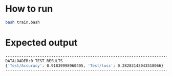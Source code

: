 # How to run

```sh
bash train.bash
```

# Expected output

```sh
--------------------------------------------------------------------------------
DATALOADER:0 TEST RESULTS
{'Test/Accuracy': 0.91839998960495, 'Test/loss': 0.28283143043518066}
--------------------------------------------------------------------------------
```